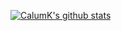 

[![CalumK's github stats](https://github-readme-stats.vercel.app/api?username=calumk&count_private=true&show_icons=true&theme=tokyonight)](https://github.com/anuraghazra/github-readme-stats)

<!--
**calumk/calumk** is a ✨ _special_ ✨ repository because its `README.md` (this file) appears on your GitHub profile.

Here are some ideas to get you started:

- 🔭 I’m currently working on ...
- 🌱 I’m currently learning ...
- 👯 I’m looking to collaborate on ...
- 🤔 I’m looking for help with ...
- 💬 Ask me about ...
- 📫 How to reach me: ...
- 😄 Pronouns: ...
- ⚡ Fun fact: ...
-->
